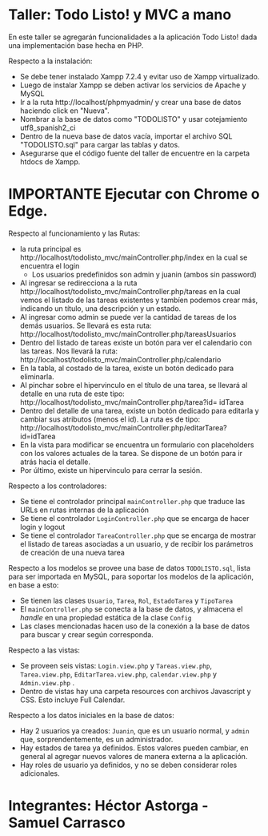 # Taller: Todo Listo! y MVC a mano

En este taller se agregarán funcionalidades a la aplicación Todo Listo! dada una implementación base hecha en PHP. 

Respecto a la instalación:
  * Se debe tener instalado Xampp 7.2.4 y evitar uso de Xampp virtualizado.
  * Luego de instalar Xampp se deben activar los servicios de Apache y MySQL
  * Ir a la ruta http://localhost/phpmyadmin/ y crear una base de datos haciendo click en "Nueva".
  * Nombrar a la base de datos como "TODOLISTO" y usar cotejamiento utf8_spanish2_ci
  * Dentro de la nueva base de datos vacía, importar el archivo SQL "TODOLISTO.sql" para cargar las tablas y datos.
  * Asegurarse que el código fuente del taller de encuentre en la carpeta htdocs de Xampp.

  # IMPORTANTE Ejecutar con Chrome o Edge.

Respecto al funcionamiento y las Rutas: 

  * la ruta principal es http://localhost/todolisto_mvc/mainController.php/index en la cual se encuentra el login
    * Los usuarios predefinidos son admin y juanin (ambos sin password)
  * Al ingresar se redirecciona a la ruta http://localhost/todolisto_mvc/mainController.php/tareas en la cual vemos el listado de las tareas existentes y tambíen podemos crear más, indicando un título, una descripción y un estado.
  * Al ingresar como admin se puede ver la cantidad de tareas de los demás usuarios. Se llevará es esta ruta: http://localhost/todolisto_mvc/mainController.php/tareasUsuarios
  * Dentro del listado de tareas existe un botón para ver el calendario con las tareas. Nos llevará la ruta: http://localhost/todolisto_mvc/mainController.php/calendario
  * En la tabla, al costado de la tarea, existe un botón dedicado para eliminarla.
  * Al pinchar sobre el hipervinculo en el título de una tarea, se llevará al detalle en una ruta de este tipo: http://localhost/todolisto_mvc/mainController.php/tarea?id= idTarea
  * Dentro del detalle de una tarea, existe un botón dedicado para editarla y cambiar sus atributos (menos el id). La ruta es de tipo: http://localhost/todolisto_mvc/mainController.php/editarTarea?id=idTarea
  * En la vista para modificar se encuentra un formulario con placeholders con los valores actuales de la tarea. Se dispone de un botón para ir atrás hacia el detalle.
  * Por último, existe un hipervinculo para cerrar la sesión.
 

Respecto a los controladores:

  * Se tiene el controlador principal `mainController.php` que traduce las URLs en rutas internas de la aplicación
  * Se tiene el controlador `LoginController.php` que se encarga de hacer login y logout
  * Se tiene el controlador `TareaController.php` que se encarga de mostrar el listado de tareas asociadas a un usuario, y de recibir los parámetros de creación de una nueva tarea

Respecto a los modelos se provee una base de datos `TODOLISTO.sql`, lista para ser importada en MySQL,  para soportar los modelos de la aplicación, en base a esto:

  * Se tienen las clases `Usuario`, `Tarea`, `Rol`, `EstadoTarea` y `TipoTarea`
  * El `mainController.php` se conecta a la base de datos, y almacena el _handle_ en una propiedad estática de la clase `Config`
  * Las clases mencionadas hacen uso de la conexión a la base de datos para buscar y crear según corresponda. 

Respecto a las vistas:

  * Se proveen seis vistas: `Login.view.php` y `Tareas.view.php`, `Tarea.view.php`, `EditarTarea.view.php`, `calendar.view.php` y `Admin.view.php` .
  * Dentro de vistas hay una carpeta resources con archivos Javascript y CSS. Esto incluye Full Calendar. 



Respecto a los datos iniciales en la base de datos:

  * Hay 2 usuarios ya creados: `Juanin`, que es un usuario normal, y `admin` que, sorprendentemente, es un administrador.
  * Hay estados  de tarea ya definidos. Estos valores pueden cambiar, en general al agregar nuevos valores de manera externa a la aplicación.
  * Hay roles de usuario ya definidos, y no se deben considerar roles adicionales.

# Integrantes: Héctor Astorga - Samuel Carrasco 